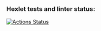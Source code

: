 ### Hexlet tests and linter status:
[![Actions Status](https://github.com/Sapphireisone/python-project-lvl1/workflows/hexlet-check/badge.svg)](https://github.com/Sapphireisone/python-project-lvl1/actions)
